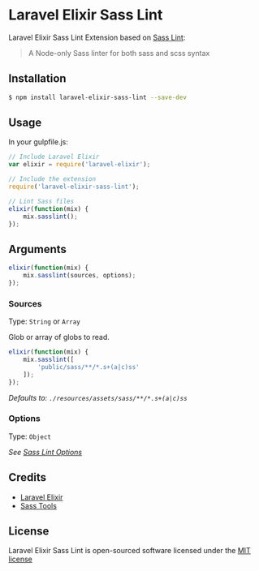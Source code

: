 # Laravel Elixir Sass Lint

Laravel Elixir Sass Lint Extension based on [Sass Lint](https://github.com/sasstools/sass-lint):

> A Node-only Sass linter for both sass and scss syntax

## Installation

```sh
$ npm install laravel-elixir-sass-lint --save-dev
```

## Usage

In your gulpfile.js:

```javascript
// Include Laravel Elixir
var elixir = require('laravel-elixir');

// Include the extension
require('laravel-elixir-sass-lint');

// Lint Sass files
elixir(function(mix) {
    mix.sasslint();
});
```

## Arguments

```javascript
elixir(function(mix) {
    mix.sasslint(sources, options);
});
```

### Sources

Type: `String` or `Array`

Glob or array of globs to read.

```javascript
elixir(function(mix) {
    mix.sasslint([
        'public/sass/**/*.s+(a|c)ss'
    ]);
});
```

_Defaults to: `./resources/assets/sass/**/*.s+(a|c)ss`_

### Options

Type: `Object`

_See [Sass Lint Options](https://github.com/sasstools/sass-lint#options)_

## Credits
- [Laravel Elixir](https://github.com/laravel/elixir)
- [Sass Tools](https://github.com/sasstools)

## License

Laravel Elixir Sass Lint is open-sourced software licensed under the [MIT license](http://opensource.org/licenses/MIT)